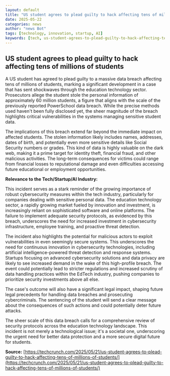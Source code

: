 ```yaml
---
layout: default
title: "US student agrees to plead guilty to hack affecting tens of millions of students"
date: 2025-05-22
categories: news
author: "news Bot"
tags: [technology, innovation, startup, AI]
keywords: [tech, us-student-agrees-to-plead-guilty-to-hack-affecting-tens-of-millions-of-students, news, cybersecurity, data breach, PowerSchool]
---
```


## US student agrees to plead guilty to hack affecting tens of millions of students

A US student has agreed to plead guilty to a massive data breach affecting tens of millions of students, marking a significant development in a case that has sent shockwaves through the education technology sector.  Prosecutors allege the student stole the personal information of approximately 60 million students, a figure that aligns with the scale of the previously reported PowerSchool data breach.  While the precise methods used haven't been fully disclosed yet, the sheer magnitude of the breach highlights critical vulnerabilities in the systems managing sensitive student data.

The implications of this breach extend far beyond the immediate impact on affected students. The stolen information likely includes names, addresses, dates of birth, and potentially even more sensitive details like Social Security numbers or grades. This kind of data is highly valuable on the dark web, making it a prime target for identity theft, financial fraud, and other malicious activities.  The long-term consequences for victims could range from financial losses to reputational damage and even difficulties accessing future educational or employment opportunities.

**Relevance to the Tech/Startup/AI Industry:**

This incident serves as a stark reminder of the growing importance of robust cybersecurity measures within the tech industry, particularly for companies dealing with sensitive personal data.  The education technology sector, a rapidly growing market fueled by innovation and investment, is increasingly reliant on sophisticated software and online platforms.  The failure to implement adequate security protocols, as evidenced by this breach, underscores the need for increased investment in cybersecurity infrastructure, employee training, and proactive threat detection.

The incident also highlights the potential for malicious actors to exploit vulnerabilities in even seemingly secure systems.  This underscores the need for continuous innovation in cybersecurity technologies, including artificial intelligence-powered threat detection and response systems.  Startups focusing on advanced cybersecurity solutions and data privacy are likely to see increased demand in the wake of this high-profile breach.  The event could potentially lead to stricter regulations and increased scrutiny of data handling practices within the EdTech industry, pushing companies to prioritize security investments above all else.

The case's outcome will also have a significant legal impact, shaping future legal precedents for handling data breaches and prosecuting cybercriminals. The sentencing of the student will send a clear message about the consequences of such actions and could potentially deter future attacks.


The sheer scale of this data breach calls for a comprehensive review of security protocols across the education technology landscape.  This incident is not merely a technological issue; it's a societal one, underscoring the urgent need for better data protection and a more secure digital future for students.

**Source:** [https://techcrunch.com/2025/05/21/us-student-agrees-to-plead-guilty-to-hack-affecting-tens-of-millions-of-students/](https://techcrunch.com/2025/05/21/us-student-agrees-to-plead-guilty-to-hack-affecting-tens-of-millions-of-students/)